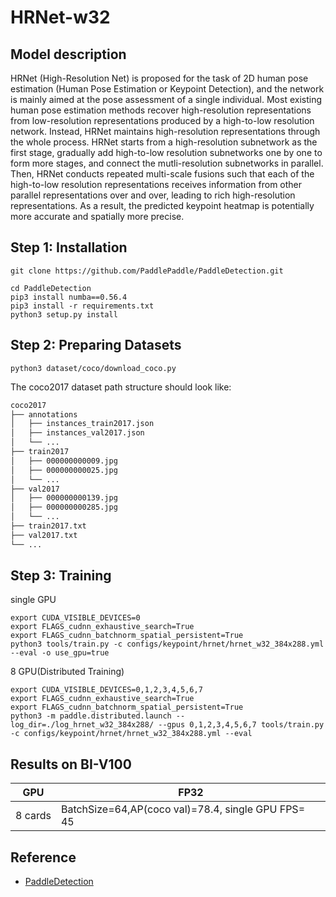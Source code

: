 # HRNet-w32

## Model description
HRNet (High-Resolution Net) is proposed for the task of 2D human pose estimation (Human Pose Estimation or Keypoint Detection), and the network is mainly aimed at the pose assessment of a single individual. Most existing human pose estimation methods recover high-resolution representations from low-resolution representations produced by a high-to-low resolution network. Instead, HRNet maintains high-resolution representations through the whole process. HRNet starts from a high-resolution subnetwork as the first stage, gradually add high-to-low resolution subnetworks one by one to form more stages, and connect the mutli-resolution subnetworks in parallel. Then, HRNet  conducts repeated multi-scale fusions such that each of the high-to-low resolution representations receives information from other parallel representations over and over, leading to rich high-resolution representations. As a result, the predicted keypoint heatmap is potentially more accurate and spatially more precise. 


## Step 1: Installation
```
git clone https://github.com/PaddlePaddle/PaddleDetection.git
```

```
cd PaddleDetection
pip3 install numba==0.56.4
pip3 install -r requirements.txt
python3 setup.py install
```

## Step 2: Preparing Datasets
```
python3 dataset/coco/download_coco.py
```
The coco2017 dataset path structure should look like:
```bash
coco2017
├── annotations
│   ├── instances_train2017.json
│   ├── instances_val2017.json
│   └── ...
├── train2017
│   ├── 000000000009.jpg
│   ├── 000000000025.jpg
│   └── ...
├── val2017
│   ├── 000000000139.jpg
│   ├── 000000000285.jpg
│   └── ...
├── train2017.txt
├── val2017.txt
└── ...
```
## Step 3: Training

single GPU
```
export CUDA_VISIBLE_DEVICES=0
export FLAGS_cudnn_exhaustive_search=True
export FLAGS_cudnn_batchnorm_spatial_persistent=True
python3 tools/train.py -c configs/keypoint/hrnet/hrnet_w32_384x288.yml  --eval -o use_gpu=true
```

8 GPU(Distributed Training)
```
export CUDA_VISIBLE_DEVICES=0,1,2,3,4,5,6,7
export FLAGS_cudnn_exhaustive_search=True
export FLAGS_cudnn_batchnorm_spatial_persistent=True
python3 -m paddle.distributed.launch --log_dir=./log_hrnet_w32_384x288/ --gpus 0,1,2,3,4,5,6,7 tools/train.py -c configs/keypoint/hrnet/hrnet_w32_384x288.yml --eval
```
## Results on BI-V100
<div align="center">

| GPU         | FP32                                               |
| ----------- | ----------------------------------------------     |
| 8 cards     | BatchSize=64,AP(coco val)=78.4, single GPU FPS= 45 |

</div>

## Reference
- [PaddleDetection](https://github.com/PaddlePaddle/PaddleDetection)
